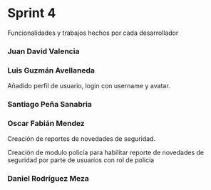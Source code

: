 # Sprint 4



Funcionalidades y trabajos hechos por cada desarrollador

 ### Juan David Valencia
 
 ### Luis Guzmán Avellaneda
 
 Añadido perfil de usuario, login con username y avatar.
 
 ###  Santiago Peña Sanabria
 
 ### Oscar Fabián Mendez

Creación de reportes de novedades de seguridad.

 Creación de modulo policía para habilitar reporte de novedades de seguridad por parte de usuarios con rol de policía
 
 ### Daniel Rodríguez Meza
